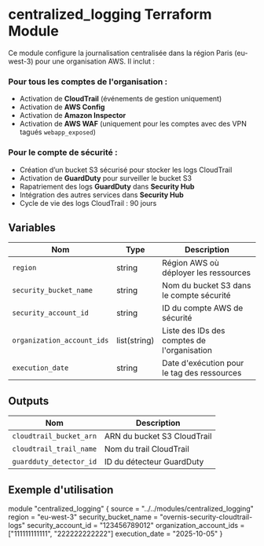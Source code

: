 # centralized_logging Terraform Module

Ce module configure la journalisation centralisée dans la région Paris (eu-west-3) pour une organisation AWS. Il inclut :

### Pour tous les comptes de l'organisation :
- Activation de **CloudTrail** (événements de gestion uniquement)
- Activation de **AWS Config**
- Activation de **Amazon Inspector**
- Activation de **AWS WAF** (uniquement pour les comptes avec des VPN tagués `webapp_exposed`)

### Pour le compte de sécurité :
- Création d’un bucket S3 sécurisé pour stocker les logs CloudTrail
- Activation de **GuardDuty** pour surveiller le bucket S3
- Rapatriement des logs **GuardDuty** dans **Security Hub**
- Intégration des autres services dans **Security Hub**
- Cycle de vie des logs CloudTrail : 90 jours

## Variables

| Nom                      | Type         | Description                                           |
|--------------------------|--------------|-------------------------------------------------------|
| `region`                 | string       | Région AWS où déployer les ressources                 |
| `security_bucket_name`   | string       | Nom du bucket S3 dans le compte sécurité              |
| `security_account_id`    | string       | ID du compte AWS de sécurité                          |
| `organization_account_ids` | list(string) | Liste des IDs des comptes de l'organisation         |
| `execution_date`         | string       | Date d'exécution pour le tag des ressources           |

## Outputs

| Nom                      | Description                                 |
|--------------------------|---------------------------------------------|
| `cloudtrail_bucket_arn`  | ARN du bucket S3 CloudTrail                 |
| `cloudtrail_trail_name`  | Nom du trail CloudTrail                     |
| `guardduty_detector_id`  | ID du détecteur GuardDuty                   |

## Exemple d'utilisation


module "centralized_logging" {
  source                  = "../../modules/centralized_logging"
  region                  = "eu-west-3"
  security_bucket_name    = "overnis-security-cloudtrail-logs"
  security_account_id     = "123456789012"
  organization_account_ids = ["111111111111", "222222222222"]
  execution_date          = "2025-10-05"
}
